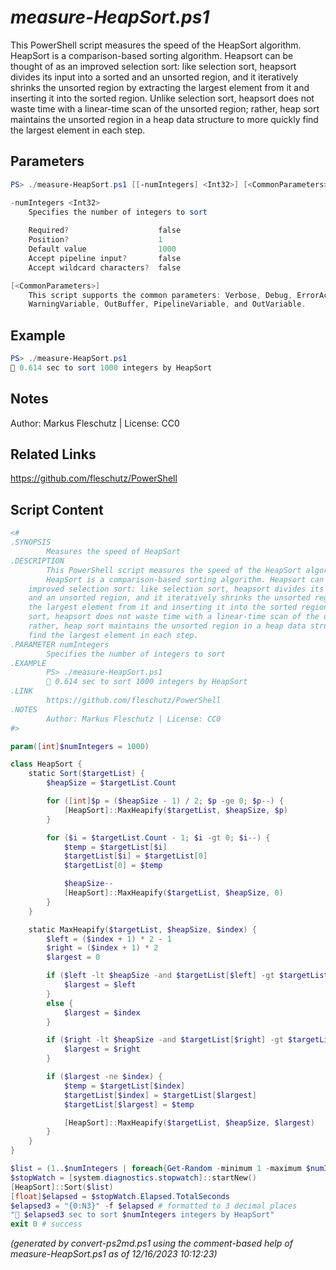*measure-HeapSort.ps1*
================

This PowerShell script measures the speed of the HeapSort algorithm.
HeapSort is a comparison-based sorting algorithm. Heapsort can be thought of as an
improved selection sort: like selection sort, heapsort divides its input into a sorted
and an unsorted region, and it iteratively shrinks the unsorted region by extracting
the largest element from it and inserting it into the sorted region. Unlike selection
sort, heapsort does not waste time with a linear-time scan of the unsorted region;
rather, heap sort maintains the unsorted region in a heap data structure to more quickly
find the largest element in each step.

Parameters
----------
```powershell
PS> ./measure-HeapSort.ps1 [[-numIntegers] <Int32>] [<CommonParameters>]

-numIntegers <Int32>
    Specifies the number of integers to sort
    
    Required?                    false
    Position?                    1
    Default value                1000
    Accept pipeline input?       false
    Accept wildcard characters?  false

[<CommonParameters>]
    This script supports the common parameters: Verbose, Debug, ErrorAction, ErrorVariable, WarningAction, 
    WarningVariable, OutBuffer, PipelineVariable, and OutVariable.
```

Example
-------
```powershell
PS> ./measure-HeapSort.ps1
🧭 0.614 sec to sort 1000 integers by HeapSort

```

Notes
-----
Author: Markus Fleschutz | License: CC0

Related Links
-------------
https://github.com/fleschutz/PowerShell

Script Content
--------------
```powershell
<#
.SYNOPSIS
        Measures the speed of HeapSort
.DESCRIPTION
        This PowerShell script measures the speed of the HeapSort algorithm.
        HeapSort is a comparison-based sorting algorithm. Heapsort can be thought of as an
	improved selection sort: like selection sort, heapsort divides its input into a sorted
	and an unsorted region, and it iteratively shrinks the unsorted region by extracting
	the largest element from it and inserting it into the sorted region. Unlike selection
	sort, heapsort does not waste time with a linear-time scan of the unsorted region;
	rather, heap sort maintains the unsorted region in a heap data structure to more quickly
	find the largest element in each step.
.PARAMETER numIntegers
        Specifies the number of integers to sort
.EXAMPLE
        PS> ./measure-HeapSort.ps1
        🧭 0.614 sec to sort 1000 integers by HeapSort 
.LINK
        https://github.com/fleschutz/PowerShell
.NOTES
        Author: Markus Fleschutz | License: CC0
#>

param([int]$numIntegers = 1000)

class HeapSort {
    static Sort($targetList) {
        $heapSize = $targetList.Count

        for ([int]$p = ($heapSize - 1) / 2; $p -ge 0; $p--) {
            [HeapSort]::MaxHeapify($targetList, $heapSize, $p)
        }

        for ($i = $targetList.Count - 1; $i -gt 0; $i--) {
            $temp = $targetList[$i]
            $targetList[$i] = $targetList[0]
            $targetList[0] = $temp

            $heapSize--
            [HeapSort]::MaxHeapify($targetList, $heapSize, 0)
        }
    }

    static MaxHeapify($targetList, $heapSize, $index) {
        $left = ($index + 1) * 2 - 1
        $right = ($index + 1) * 2
        $largest = 0

        if ($left -lt $heapSize -and $targetList[$left] -gt $targetList[$index]) {
            $largest = $left
        }
        else {
            $largest = $index
        }

        if ($right -lt $heapSize -and $targetList[$right] -gt $targetList[$largest]) {
            $largest = $right
        }

        if ($largest -ne $index) {
            $temp = $targetList[$index]
            $targetList[$index] = $targetList[$largest]
            $targetList[$largest] = $temp

            [HeapSort]::MaxHeapify($targetList, $heapSize, $largest)
        }
    }
}

$list = (1..$numIntegers | foreach{Get-Random -minimum 1 -maximum $numIntegers})
$stopWatch = [system.diagnostics.stopwatch]::startNew()
[HeapSort]::Sort($list)
[float]$elapsed = $stopWatch.Elapsed.TotalSeconds
$elapsed3 = "{0:N3}" -f $elapsed # formatted to 3 decimal places
"🧭 $elapsed3 sec to sort $numIntegers integers by HeapSort"
exit 0 # success
```

*(generated by convert-ps2md.ps1 using the comment-based help of measure-HeapSort.ps1 as of 12/16/2023 10:12:23)*
